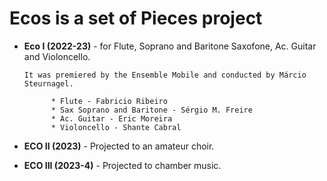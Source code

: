 # Ecos is a set of Pieces project

* **Eco I (2022-23)** - for Flute, Soprano and Baritone Saxofone, Ac. Guitar and Violoncello.
    
      It was premiered by the Ensemble Mobile and conducted by Márcio Steurnagel.
      
            * Flute - Fabricio Ribeiro
            * Sax Soprano and Baritone - Sérgio M. Freire
            * Ac. Guitar - Eric Moreira
            * Violoncello - Shante Cabral
      
* **ECO II (2023)** - Projected to an amateur choir.
* **ECO III (2023-4)** - Projected to chamber music.

      
